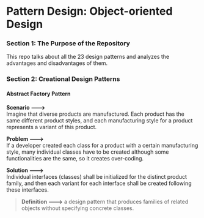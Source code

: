 # Pattern Design: Object-oriented Design

### Section 1: The Purpose of the Repository

This repo talks about all the 23 design patterns and analyzes the advantages and disadvantages of them.

### Section 2: Creational Design Patterns

#### Abstract Factory Pattern

**Scenario --->**<br>
Imagine that diverse products are manufactured. Each product has the same different product styles, and each manufacturing style for a product represents a variant of this product.

**Problem --->**<br>
If a developer created each class for a product with a certain manufacturing style, many individual classes have to be created although some functionalities are the same, so it creates over-coding.

**Solution --->**<br>
Individual interfaces (classes) shall be initialized for the distinct product family, and then each variant for each interface shall be created following these interfaces.

> **Definition --->**
> a design pattern that produces families of related objects without specifying concrete classes.
